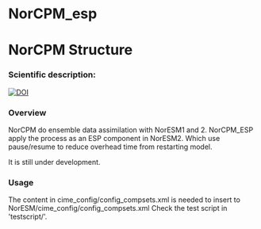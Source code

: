 # NorCPM_esp

# NorCPM Structure

### Scientific description:
  [![DOI](https://zenodo.org/badge/DOI/10.5281/zenodo.1169902.svg)](https://doi.org/10.5281/zenodo.1169902)

### Overview
  NorCPM do ensemble data assimilation with NorESM1 and 2. NorCPM_ESP apply the process as an ESP component in NorESM2. Which use pause/resume to reduce overhead time from restarting model.

  It is still under development.

### Usage
  The content in cime_config/config_compsets.xml is needed to insert to NorESM/cime_config/config_compsets.xml
  Check the test script in 'testscript/'.


